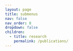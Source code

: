 ```yaml
---
layout: page
title: submenus
nav: false
nav_order: 8
dropdown: false
children:
  - title: research
    permalink: /publications/
---
```

